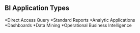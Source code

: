 ## BI Application Types

*Direct Access Query
*Standard Reports
*Analytic Applications
*Dashboards
*Data Mining
*Operational Business Intelligence
